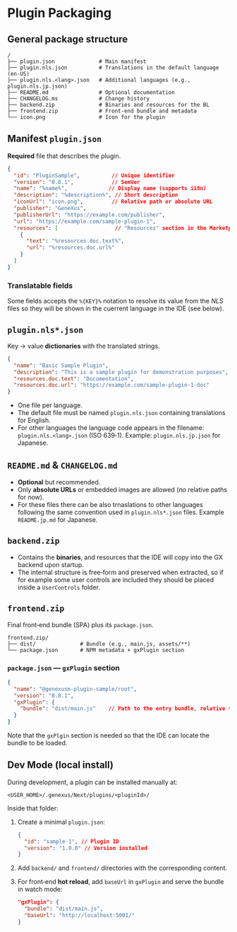 # Plugin Packaging

## General package structure

```
/
├── plugin.json              # Main manifest
├── plugin.nls.json          # Translations in the default language (en‑US)
├── plugin.nls.<lang>.json   # Additional languages (e.g., plugin.nls.jp.json)
├── README.md                # Optional documentation
├── CHANGELOG.ms             # Change history
├── backend.zip              # Binaries and resources for the BL
├── frontend.zip             # Front‑end bundle and metadata
└── icon.png                 # Icon for the plugin
```

## Manifest `plugin.json`

**Required** file that describes the plugin.

```json
{
  "id": "PluginSample",          // Unique identifier
  "version": "0.0.1",            // SemVer
  "name": "%name%",             // Display name (supports i18n)
  "description": "%description%", // Short description
  "iconUrl": "icon.png",         // Relative path or absolute URL
  "publisher": "GeneXus",
  "publisherUrl": "https://example.com/publisher",
  "url": "https://example.com/sample-plugin-1",
  "resources": [                  // "Resources" section in the Marketplace
    {
      "text": "%resources.doc.text%",
      "url": "%resources.doc.url%"
    }
  ]
}
```

### Translatable fields

Some fields accepts the `%{KEY}%` notation to resolve its value from the *NLS* files so they will be shown in the cuerrent language in the IDE (see below).

## `plugin.nls*.json`

Key → value **dictionaries** with the translated strings.

```json
{
  "name": "Basic Sample Plugin",
  "description": "This is a sample plugin for demonstration purposes",
  "resources.doc.text": "Documentation",
  "resources.doc.url": "https://example.com/sample-plugin-1-doc"
}
```

- One file per language.
- The default file must be named `plugin.nls.json` containing translations for English.
- For other languages the language code appears in the filename: `plugin.nls.<lang>.json` (ISO 639‑1). Example: `plugin.nls.jp.json` for Japanese.

## `README.md` & `CHANGELOG.md`

- **Optional** but recommended.
- Only **absolute URLs** or embedded images are allowed (*no* relative paths for now).
- For these files there can be also trnaslations to other languages following the same convention used in `plugin.nls*.json` files. Example `README.jp.md` for Japanese.

## `backend.zip`

- Contains the **binaries**, and resources that the IDE will copy into the GX backend upon startup.
- The internal structure is free‑form and preserved when extracted, so if for example some user controls are included they should be placed inside a `UserControls` folder.

## `frontend.zip`

Final front‑end bundle (SPA) plus its `package.json`.

```
frontend.zip/
├── dist/              # Bundle (e.g., main.js, assets/**)
└── package.json       # NPM metadata + gxPlugin section
```

### `package.json` — `gxPlugin` section

```json
{
  "name": "@genexusm-plugin-sample/root",
  "version": "0.0.1",
  "gxPlugin": {
    "bundle": "dist/main.js"    // Path to the entry bundle, relative to package.json
  }
}
```

Note that the `gxPlgin` section is needed so that the IDE can locate the bundle to be loaded.

## Dev Mode (local install)

During development, a plugin can be installed manually at:

```
<USER_HOME>/.genexus/Next/plugins/<pluginId>/
```

Inside that folder:

1. Create a minimal `plugin.json`:

   ```json
   {
     "id": "sample-1", // Plugin ID
     "version": "1.0.0" // Version installed
   }
   ```

2. Add `backend/` and `frontend/` directories with the corresponding content.

3. For front‑end **hot reload**, add `baseUrl` in `gxPlugin` and serve the bundle in watch mode:

   ```json
   "gxPlugin": {
     "bundle": "dist/main.js",
     "baseUrl": "http://localhost:5001/"
   }
   ```
